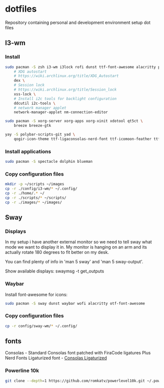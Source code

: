 # dotfiles
Repository containing personal and development environment setup dot files


## I3-wm

### Install

```bash
sudo pacman -S zsh i3-wm i3lock rofi dunst ttf-font-awesome alacritty picom \
    # XDG autostart
    # https://wiki.archlinux.org/title/XDG_Autostart
    dex \
    # Session lock
    # https://wiki.archlinux.org/title/Session_lock
    xss-lock \
    # Install i2c tools for backlight configuration
    ddcutil i2c-tools \
    # network manager applet
    network-manager-applet nm-connection-editor
```

```bash
sudo pacman -S xorg-server xorg-apps xorg-xinit xdotool qt5ct \
    breeze breeze-gtk
```

```bash
yay -S polybar-scripts-git yad \
    qogir-icon-theme ttf-ligaconsolas-nerd-font ttf-icomoon-feather ttf-iosevka-nerd ttf-segoe-ui-variable
```

### Install applications

```bash
sudo pacman -S spectacle dolphin blueman
```

### Copy configuration files

```bash
mkdir -p ~/scripts ~/images
cp -r ./config/i3-wm/* ~/.config/
cp -r ./home/.* ~/
cp -r ./scripts/* ~/scripts/
cp -r ./images/* ~/images/
```


## Sway

### Displays

In my setup i have another external monitor so we need to tell sway what mode we want to display it in. My monitor is hanging on an arm and its actually rotate 180 degrees to fit better on my desk.

You can find plenty of info in 'man 5 sway' and 'man 5 sway-output'.

Show available displays: swaymsg -t get_outputs


### Waybar

Install font-awesome for icons:

```bash
sudo pacman -S sway dunst waybar wofi alacritty otf-font-awesome
```

### Copy configuration files

```bash
cp -r config/sway-wm/* ~/.config/
```

## fonts
Consolas - Standard Consolas font patched with FiraCode ligatures Plus Nerd Fonts
Ligaturized font - [Consolas Ligaturized](https://github.com/somq/consolas-ligaturized)

### Powerline 10k

```bash
git clone --depth=1 https://github.com/romkatv/powerlevel10k.git ~/.powerlevel10k
```